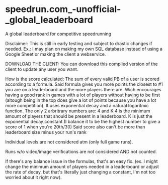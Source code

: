 # speedrun.com_-unofficial-_global_leaderboard
A global leaderboard for competitive speedrunning

Disclaimer: This is still in early testing and subject to drastic changes if needed.
Ex.: I may plan on making my own SQL database instead of using a Google Sheet or making the client a webservice.

DOWNLOAD THE CLIENT: 
You can download this compiled version of the client to update any user you want.

How is the score calculated:
The sum of every valid PB of a user is scored according to a formula.
Said formula gives you more points the closest to #1 you are on a leaderboard and the more players there are. Wich encourages having a good rank in games with a lot of players without having to be first (altough being in the top does give a lot of points because you have a lot more competition).
It uses exponential decay and a natural logaritmic function. The only 2 arbritrary numbers are: 4 and K
4 is the minimum amount of players that should be present in a leaderboard. K is just the exponential decay constant (I balance it to be the highest number to give a score of 1 when you're 20th/30)
Said score also can't be more than leaderboard size minus your run's rank

Individual levels are not considered atm (only full game runs).

Runs w/o video/image verifications are not considered AND not counted.

If there's any balance issue in the formulas, that's an easy fix. (ex. I might change the minimum amount of players needed in a leaderboard or adjust the rate of decay, but that's literally just changing a constant, I'm not too worried about it right now).
